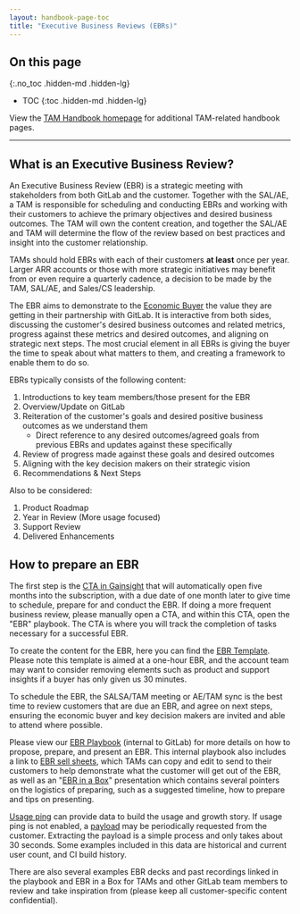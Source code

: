 ```yaml
---
layout: handbook-page-toc
title: "Executive Business Reviews (EBRs)"
---
```


## On this page
{:.no_toc .hidden-md .hidden-lg}

- TOC
{:toc .hidden-md .hidden-lg}

View the [TAM Handbook homepage](/handbook/customer-success/tam/) for additional TAM-related handbook pages.

---

## What is an Executive Business Review?

An Executive Business Review (EBR) is a strategic meeting with stakeholders from both GitLab and the customer. Together with the SAL/AE, a TAM is responsible for scheduling and conducting EBRs and working with their customers to achieve the primary objectives and desired business outcomes.  The TAM will own the content creation, and together the SAL/AE and TAM will determine the flow of the review based on best practices and insight into the customer relationship.

TAMs should hold EBRs with each of their customers **at least** once per year.  Larger ARR accounts or those with more strategic initiatives may benefit from or even require a quarterly cadence, a decision to be made by the TAM, SAL/AE, and Sales/CS leadership.

The EBR aims to demonstrate to the [Economic Buyer](/handbook/sales/#capturing-meddpicc-questions-for-deeper-qualification) the value they are getting in their partnership with GitLab. It is interactive from both sides, discussing the customer's desired business outcomes and related metrics, progress against these metrics and desired outcomes, and aligning on strategic next steps.  The most crucial element in all EBRs is giving the buyer the time to speak about what matters to them, and creating a framework to enable them to do so.

EBRs typically consists of the following content:

1. Introductions to key team members/those present for the EBR
1. Overview/Update on GitLab
1. Reiteration of the customer's goals and desired positive business outcomes as we understand them
    - Direct reference to any desired outcomes/agreed goals from previous EBRs and updates against these specifically
1. Review of progress made against these goals and desired outcomes
1. Aligning with the key decision makers on their strategic vision
1. Recommendations & Next Steps

Also to be considered:
1. Product Roadmap
1. Year in Review (More usage focused)
1. Support Review
1. Delivered Enhancements


## How to prepare an EBR

The first step is the [CTA in Gainsight](/handbook/customer-success/tam/gainsight/#ctas) that will automatically open five months into the subscription, with a due date of one month later to give time to schedule, prepare for and conduct the EBR.  If doing a more frequent business review, please manually open a CTA, and within this CTA, open the "EBR" playbook. The CTA is where you will track the completion of tasks necessary for a successful EBR.

To create the content for the EBR, here you can find the [EBR Template](https://docs.google.com/presentation/d/1FfHBVMsY2a3cteylz7Alq-K43OmBPLylBoVdIccsO8g/edit?usp=sharing).  Please note this template is aimed at a one-hour EBR, and the account team may want to consider removing elements such as product and support insights if a buyer has only given us 30 minutes.

To schedule the EBR, the SALSA/TAM meeting or AE/TAM sync is the best time to review customers that are due an EBR, and agree on next steps, ensuring the economic buyer and key decision makers are invited and able to attend where possible.

Please view our [EBR Playbook](https://docs.google.com/spreadsheets/d/1nGjXMaeAFWEOGdsm2DPW-yZEIelG4sy46pX9PbX4a78/edit#gid=0) (internal to GitLab) for more details on how to propose, prepare, and present an EBR. This internal playbook also includes a link to [EBR sell sheets](https://drive.google.com/drive/folders/1MYIIEqOZ_lskuVUt4S-lkz1HR79ZbDjj?usp=sharing), which TAMs can copy and edit to send to their customers to help demonstrate what the customer will get out of the EBR, as well as an "[EBR in a Box](https://docs.google.com/presentation/d/1V3wzIZ9j6pVUbXpSeJgA_Lk-97C7_vr8NUJWk4J0__s/edit?usp=sharing)" presentation which contains several pointers on the logistics of preparing, such as a suggested timeline, how to prepare and tips on presenting.

[Usage ping](https://docs.gitlab.com/ee/development/usage_ping.html) can provide data to build the usage and growth story. If usage ping is not enabled, a [payload](https://docs.gitlab.com/ee/development/usage_ping.html#usage-ping-payload) may be periodically requested from the customer. Extracting the payload is a simple process and only takes about 30 seconds. Some examples included in this data are historical and current user count, and CI build history.

There are also several examples EBR decks and past recordings linked in the playbook and EBR in a Box for TAMs and other GitLab team members to review and take inspiration from (please keep all customer-specific content confidential).
